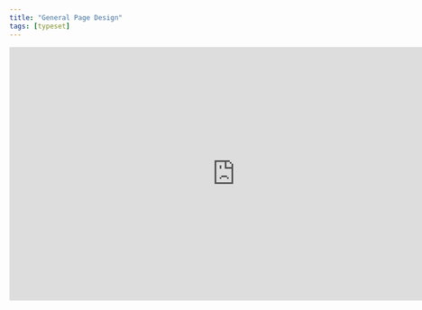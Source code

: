 ```yaml
---
title: "General Page Design"
tags: [typeset]
---
```

 
<html><body><section data-type="chapter" class="hsecchapter" data-hederis-type="hsecchapter" id="typeset-general-design" data-pi-attrs="id: typeset-general-design; data-tags: typeset;" role="doc-chapter" data-tags="typeset" data-author-name=" " data-book-title=" " title="General Page Design"><iframe width="800" height="450" src="https://www.youtube.com/embed/uJFdCjW8Rl8" frameborder="0" allow="accelerometer;" encrypted-media="" gyroscope="" picture-in-picture="" allowfullscreen="" id="pEwFFrewN"/><p data-embedded-html="true" id="penwKhffz">INTENTIONALLY BLANK</p><p class="hblkp" data-hederis-type="hblkp" id="pMq3CDpvm">In this toolset, you can configure your trim size, as well as type settings that will cascade down to all the elements in your book (but you can customize each element, as described in &#8220;<a href="{% link _docs/typeset-text-design.md %}" data-hederis-type="hspana" id="pwI3XM32L"><span class="Hyperlink" data-hederis-type="hspnspan" id="pyTbPwDnW">Sections &amp; Text</span></a>&#8221;).</p></section></body></html>
